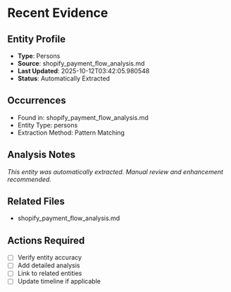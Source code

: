 # Recent Evidence

## Entity Profile
- **Type**: Persons
- **Source**: shopify_payment_flow_analysis.md
- **Last Updated**: 2025-10-12T03:42:05.980548
- **Status**: Automatically Extracted

## Occurrences
- Found in: shopify_payment_flow_analysis.md
- Entity Type: persons
- Extraction Method: Pattern Matching

## Analysis Notes
*This entity was automatically extracted. Manual review and enhancement recommended.*

## Related Files
- shopify_payment_flow_analysis.md

## Actions Required
- [ ] Verify entity accuracy
- [ ] Add detailed analysis
- [ ] Link to related entities
- [ ] Update timeline if applicable
